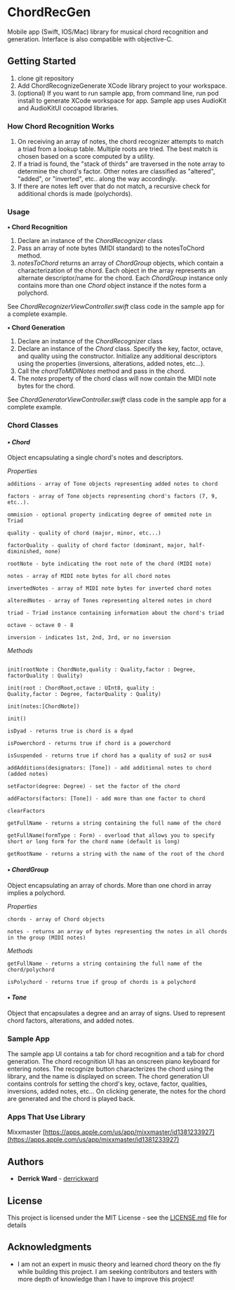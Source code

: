 
# ChordRecGen

Mobile app (Swift, IOS/Mac) library for musical chord recognition and generation. Interface is also compatible with objective-C.

## Getting Started

1. clone git repository
2. Add ChordRecognizeGenerate XCode library project to your workspace.
3. (optional) If you want to run sample app, from command line, run pod install to generate XCode workspace for app. Sample app uses AudioKit and AudioKitUI cocoapod libraries. 

### How Chord Recognition Works

1. On receiving an array of notes, the chord recognizer attempts to match a triad from a lookup table. Multiple roots are tried. The best match is chosen based on a score computed by a utility.
2. If a triad is found, the "stack of thirds" are traversed in the note array to determine the chord's factor. Other notes are classified as "altered", "added", or "inverted", etc.. along the way accordingly.
3. If there are notes left over that do not match, a recursive check for additional chords is made (polychords).

### Usage

**• Chord Recognition**

1. Declare an instance of the *ChordRecognizer* class
2. Pass an array of note bytes (MIDI standard) to the notesToChord method.
3. *notesToChord* returns an array of *ChordGroup* objects, which contain a characterization of the chord. Each object in the array represents an alternate descriptor/name for the chord. Each *ChordGroup* instance only contains more than one *Chord* object instance if the notes form a polychord.

See *ChordRecognizerViewController.swift* class code in the sample app for a complete example.

**• Chord Generation**

1. Declare an instance of the *ChordRecognizer* class
2. Declare an instance of the *Chord* class. Specify the key, factor, octave, and quality using the constructor. Initialize any additional descriptors using the properties (inversions, alterations, added notes, etc...).
3. Call the *chordToMIDINotes* method and pass in the chord.
4. The *notes* property of the chord class will now contain the MIDI note bytes for the chord.

See *ChordGeneratorViewController.swift* class code in the sample app for a complete example.

### Chord Classes

#### ***• Chord***

Object encapsulating a single chord's notes and descriptors.

*Properties*
```
additions - array of Tone objects representing added notes to chord

factors - array of Tone objects representing chord's factors (7, 9, etc..). 

ommision - optional property indicating degree of ommited note in Triad

quality - quality of chord (major, minor, etc...)

factorQuality - quality of chord factor (dominant, major, half-diminished, none)

rootNote - byte indicating the root note of the chord (MIDI note)

notes - array of MIDI note bytes for all chord notes

invertedNotes - array of MIDI note bytes for inverted chord notes

alteredNotes - array of Tones representing altered notes in chord

triad - Triad instance containing information about the chord's triad

octave - octave 0 - 8

inversion - indicates 1st, 2nd, 3rd, or no inversion
```
            
*Methods*
```

init(rootNote : ChordNote,quality : Quality,factor : Degree, factorQuality : Quality)

init(root : ChordRoot,octave : UInt8, quality : 
Quality,factor : Degree, factorQuality : Quality)

init(notes:[ChordNote])

init()

isDyad - returns true is chord is a dyad

isPowerchord - returns true if chord is a powerchord

isSuspended - returns true if chord has a quality of sus2 or sus4

addAdditions(designators: [Tone]) - add additional notes to chord (added notes)

setFactor(degree: Degree) - set the factor of the chord

addFactors(factors: [Tone]) - add more than one factor to chord

clearFactors

getFullName - returns a string containing the full name of the chord

getFullName(formType : Form) - overload that allows you to specify short or long form for the chord name (default is long)

getRootName - returns a string with the name of the root of the chord

```

#### ***• ChordGroup***
Object encapsulating an array of chords. More than one chord in array implies a polychord. 

*Properties*
```
chords - array of Chord objects

notes - returns an array of bytes representing the notes in all chords in the group (MIDI notes)

```

*Methods*
```
getFullName - returns a string containing the full name of the chord/polychord

isPolychord - returns true if group of chords is a polychord
```

#### ***• Tone***
Object that encapsulates a degree and an array of signs. Used to represent chord factors, alterations, and added notes.

### Sample App

The sample app UI contains a tab for chord recognition and a tab for chord generation. The chord recognition UI has an onscreen piano keyboard for entering notes. The recognize button characterizes the chord using the library, and the name is displayed on screen. The chord generation UI contains controls for setting the chord's key, octave, factor, qualities, inversions, added notes, etc... On clicking generate, the notes for the chord are generated and the chord is played back.

### Apps That Use Library

Mixxmaster
[https://apps.apple.com/us/app/mixxmaster/id1381233927](https://apps.apple.com/us/app/mixxmaster/id1381233927)

## Authors

* **Derrick Ward** - [derrickward](https://github.com/derrickward)

## License

This project is licensed under the MIT License - see the [LICENSE.md](LICENSE.md) file for details

## Acknowledgments

* I am not an expert in music theory and learned chord theory on the fly while building this project. I am seeking contributors and testers with more depth of knowledge than I have to improve this project!
